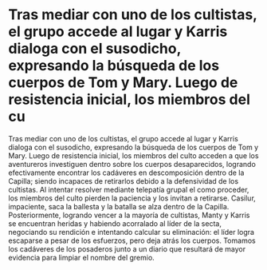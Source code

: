 # Tras mediar con uno de los cultistas, el grupo accede al lugar y Karris dialoga con el susodicho, expresando la búsqueda de los cuerpos de Tom y Mary. Luego de resistencia inicial, los miembros del cu

Tras mediar con uno de los cultistas, el grupo accede al lugar y Karris dialoga con el susodicho, expresando la búsqueda de los cuerpos de Tom y Mary. Luego de resistencia inicial, los miembros del culto acceden a que los aventureros investiguen dentro sobre los cuerpos desaparecidos, logrando efectivamente encontrar los cadáveres en descomposición dentro de la Capilla; siendo incapaces de retirarlos debido a la defensividad de los cultistas. Al intentar resolver mediante telepatía grupal el como proceder, los miembros del culto pierden la paciencia y los invitan a retirarse. Casilur, impaciente, saca la ballesta y la batalla se alza dentro de la Capilla.  Posteriormente, logrando vencer a la mayoría de cultistas, Manty y Karris se encuentran heridas y habiendo acorralado al líder de la secta, negociando su rendición e intentando calcular su eliminación: el líder logra escaparse a pesar de los esfuerzos, pero deja atrás los cuerpos. Tomamos los cadáveres de los posaderos junto a un diario que resultará de mayor evidencia para limpiar el nombre del gremio.

